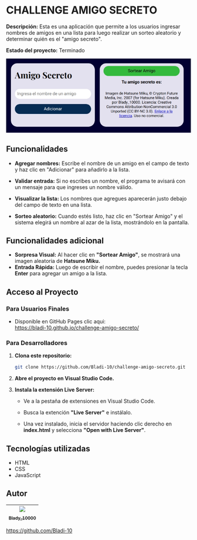 # CHALLENGE AMIGO SECRETO 

**Descripción:** Esta es una aplicación que permite a los usuarios ingresar nombres de amigos en una lista para luego realizar un sorteo aleatorio y determinar quién es el "amigo secreto".

**Estado del proyecto:** Terminado

![Interfas de usuario de Amigo Secreto ](recursos/Amigo%20secreto.jpeg)


## Funcionalidades
- **Agregar nombres:** Escribe el nombre de un amigo en el campo de texto y haz clic en "Adicionar" para añadirlo a la lista.

- **Validar entrada:** Si no escribes un nombre, el programa te avisará con un mensaje para que ingreses un nombre válido.

- **Visualizar la lista:** Los nombres que agregues aparecerán justo debajo del campo de texto en una lista.

- **Sorteo aleatorio:** Cuando estés listo, haz clic en "Sortear Amigo" y el sistema elegirá un nombre al azar de la lista, mostrándolo en la pantalla.

## Funcionalidades adicional

- **Sorpresa Visual:** Al hacer clic en **"Sortear Amigo"**, se mostrará una imagen aleatoria de **Hatsune Miku.**  
- **Entrada Rápida:** Luego de escribir el nombre, puedes presionar la tecla **Enter** para agregar un amigo a la lista.

## Acceso al Proyecto

### Para Usuarios Finales

- Disponible en GitHub Pages clic aqui:  
  https://bladi-10.github.io/challenge-amigo-secreto/ 

### Para Desarrolladores

1. **Clona este repositorio:**
   ```bash
   git clone https://github.com/Bladi-10/challenge-amigo-secreto.git
2. **Abre el proyecto en Visual Studio Code.**

3. **Instala la extensión Live Server:**
    - Ve a la pestaña de extensiones en Visual Studio Code.

    - Busca la extención **"Live Server"** e instálalo.

    - Una vez instalado, inicia el servidor haciendo clic derecho en **index.html** y selecciona **"Open with Live Server"**.

## Tecnologías utilizadas
- HTML
- CSS
- JavaScript

## Autor

| [<img src="https://avatars.githubusercontent.com/u/85325348?v=4" width=115><br><sub>Blady_10000</sub>](https://github.com/Bladi-10) |
| :---: |

https://github.com/Bladi-10
